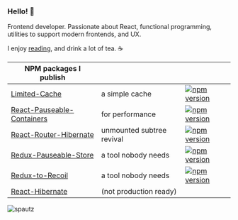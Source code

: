 ### Hello! 👋

Frontend developer. Passionate about React, functional programming, utilities to support modern frontends, and UX.

I enjoy [reading](https://www.goodreads.com/user/show/29062997-steven-pautz), and drink a lot of tea. ☕

| **NPM packages I publish**                                                                                              |                           |                                                                                                                                         |
| ----------------------------------------------------------------------------------------------------------------------- | ------------------------- | --------------------------------------------------------------------------------------------------------------------------------------- |
| [Limited-Cache](https://github.com/spautz/limited-cache)                                                                | a simple cache            | [![npm version](https://img.shields.io/npm/v/limited-cache.svg)](https://www.npmjs.com/package/limited-cache)                           |
| [React-Pauseable-Containers](https://github.com/spautz/react-hibernate/tree/master/packages/react-pauseable-containers) | for performance           | [![npm version](https://img.shields.io/npm/v/react-pauseable-containers.svg)](https://www.npmjs.com/package/react-pauseable-containers) |
| [React-Router-Hibernate](https://github.com/spautz/react-hibernate/tree/master/packages/react-router-hibernate)         | unmounted subtree revival | [![npm version](https://img.shields.io/npm/v/react-router-hibernate.svg)](https://www.npmjs.com/package/react-router-hibernate)         |
| [Redux-Pauseable-Store](https://github.com/spautz/react-hibernate/tree/master/packages/redux-pauseable-store)           | a tool nobody needs       | [![npm version](https://img.shields.io/npm/v/redux-pauseable-store.svg)](https://www.npmjs.com/package/redux-pauseable-store)           |
| [Redux-to-Recoil](https://github.com/spautz/redux-to-recoil)                                                            | a tool nobody needs       | [![npm version](https://img.shields.io/npm/v/redux-to-recoil.svg)](https://www.npmjs.com/package/redux-to-recoil)                       |
| [React-Hibernate](https://github.com/spautz/react-hibernate/tree/master/packages/react-hibernate)                       | (not production ready)    |                                                                                                                                         |

<img align="center" src="https://github-readme-stats.vercel.app/api?username=spautz&show_icons=true&count_private=true" alt="spautz" />
